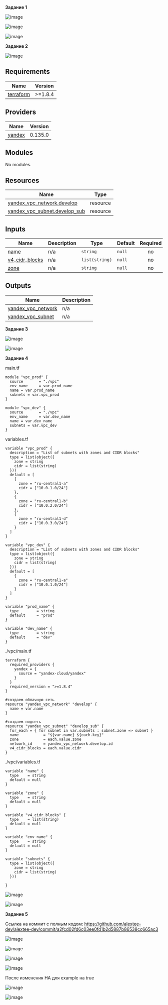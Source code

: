 **Задание 1**

![image](https://github.com/user-attachments/assets/66f4ee1e-2821-4149-9b10-c4404cc3c29f)

![image](https://github.com/user-attachments/assets/65df6a34-b2af-4c4d-b727-64875640e82a)

![image](https://github.com/user-attachments/assets/4b83bd10-2967-4cf2-8230-4f8a5395ae5c)


**Задание 2**

![image](https://github.com/user-attachments/assets/a9e747f4-41cd-4466-84df-08448f4892d1)

## Requirements

| Name | Version |
|------|---------|
| <a name="requirement_terraform"></a> [terraform](#requirement\_terraform) | >=1.8.4 |

## Providers

| Name | Version |
|------|---------|
| <a name="provider_yandex"></a> [yandex](#provider\_yandex) | 0.135.0 |

## Modules

No modules.

## Resources

| Name | Type |
|------|------|
| [yandex_vpc_network.develop](https://registry.terraform.io/providers/yandex-cloud/yandex/latest/docs/resources/vpc_network) | resource |
| [yandex_vpc_subnet.develop_sub](https://registry.terraform.io/providers/yandex-cloud/yandex/latest/docs/resources/vpc_subnet) | resource |

## Inputs

| Name | Description | Type | Default | Required |
|------|-------------|------|---------|:--------:|
| <a name="input_name"></a> [name](#input\_name) | n/a | `string` | `null` | no |
| <a name="input_v4_cidr_blocks"></a> [v4\_cidr\_blocks](#input\_v4\_cidr\_blocks) | n/a | `list(string)` | `null` | no |
| <a name="input_zone"></a> [zone](#input\_zone) | n/a | `string` | `null` | no |

## Outputs

| Name | Description |
|------|-------------|
| <a name="output_yandex_vpc_network"></a> [yandex\_vpc\_network](#output\_yandex\_vpc\_network) | n/a |
| <a name="output_yandex_vpc_subnet"></a> [yandex\_vpc\_subnet](#output\_yandex\_vpc\_subnet) | n/a |

**Задание 3**

![image](https://github.com/user-attachments/assets/f9d645e0-0e74-48fb-bb94-9abe81969e67)

![image](https://github.com/user-attachments/assets/79bec24e-484f-4cd0-9a79-ff05ba913362)

**Задание 4**

main.tf

```
module "vpc_prod" {
  source       = "./vpc"
  env_name     = var.prod_name
  name = var.prod_name
  subnets = var.vpc_prod
}

module "vpc_dev" {
  source       = "./vpc"
  env_name     = var.dev_name
  name = var.dev_name
  subnets = var.vpc_dev
}
```

variables.tf

```
variable "vpc_prod" {
  description = "List of subnets with zones and CIDR blocks"
  type = list(object({
    zone = string
    cidr = list(string)
  }))
  default = [
    {
      zone = "ru-central1-a"
      cidr = ["10.0.1.0/24"]
    },
    {
      zone = "ru-central1-b"
      cidr = ["10.0.2.0/24"]
    },
    {
      zone = "ru-central1-d"
      cidr = ["10.0.3.0/24"]
    }
  ]
}

variable "vpc_dev" {
  description = "List of subnets with zones and CIDR blocks"
  type = list(object({
    zone = string
    cidr = list(string)
  }))
  default = [
    {
      zone = "ru-central1-a"
      cidr = ["10.0.1.0/24"]
    }
  ]
}

variable "prod_name" {
  type        = string
  default     = "prod"
}

variable "dev_name" {
  type        = string
  default     = "dev"
}
```

./vpc/main.tf

```
terraform {
  required_providers {
    yandex = {
      source = "yandex-cloud/yandex"
    }
  }
  required_version = ">=1.8.4"
}

#создаем облачную сеть
resource "yandex_vpc_network" "develop" {
  name = var.name
}

#создаем подсеть
resource "yandex_vpc_subnet" "develop_sub" {
  for_each = { for subnet in var.subnets : subnet.zone => subnet }
  name           = "${var.name}_${each.key}"
  zone           = each.value.zone
  network_id     = yandex_vpc_network.develop.id
  v4_cidr_blocks = each.value.cidr
}
```

./vpc/variables.tf

```
variable "name" {
  type    = string
  default = null
}

variable "zone" {
  type    = string
  default = null
}

variable "v4_cidr_blocks" {
  type    = list(string)
  default = null
}

variable "env_name" {
  type    = string
  default = null
}

variable "subnets" {
  type = list(object({
    zone = string
    cidr = list(string)
  }))

}
```

![image](https://github.com/user-attachments/assets/76dd91ec-72b3-42dd-af17-8e2e000e8f98)

![image](https://github.com/user-attachments/assets/99cdbc94-3afa-4478-b9a9-7d1f8a3d983c)


**Задание 5**

Ссылка на коммит с полным кодом: https://github.com/alextee-dev/alextee-dev/commit/a2fcd02fd6c03ee0fd1b2d5887b86538cc665ac3

![image](https://github.com/user-attachments/assets/35be8d87-d3e8-474b-b2b9-9a86215ddb25)

![image](https://github.com/user-attachments/assets/84b1c2f6-f216-4460-8ccf-54607ae81da1)

![image](https://github.com/user-attachments/assets/a00c81ba-41f9-41e7-86d8-7f6b0bc53050)

![image](https://github.com/user-attachments/assets/95d2adff-613f-4701-b7a8-8c954d311cd8)

После изменения HA для example на true

![image](https://github.com/user-attachments/assets/ac69e56a-ff90-4bb8-8a4d-fd4847600e57)

![image](https://github.com/user-attachments/assets/8d7e529a-ea24-4fc8-8e1c-6ff81c43b794)



